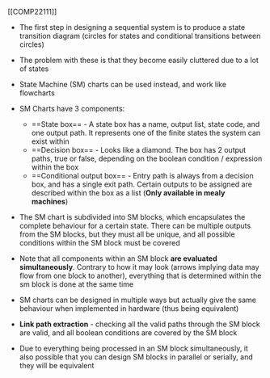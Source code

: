 [[COMP22111]]

- The first step in designing a sequential system is to produce a state transition diagram (circles for states and conditional transitions between circles)

- The problem with these is that they become easily cluttered due to a lot of states
- State Machine (SM) charts can be used instead, and work like flowcharts
- SM Charts have 3 components:
	- ==State box== - A state box has a name, output list, state code, and one output path. It represents one of the finite states the system can exist within
	- ==Decision box== - Looks like a diamond. The box has 2 output paths, true or false, depending on the boolean condition / expression within the box
	- ==Conditional output box== - Entry path is always from a decision box, and has a single exit path. Certain outputs to be assigned are described within the box as a list (**Only available in mealy machines**)

- The SM chart is subdivided into SM blocks, which encapsulates the complete behaviour for a certain state. There can be multiple outputs from the SM blocks, but they must all be unique, and all possible conditions within the SM block must be covered

- Note that all components within an SM block **are evaluated simultaneously**. Contrary to how it may look (arrows implying data may flow from one block to another), everything that is determined within the sm block is done at the same time

- SM charts can be designed in multiple ways but actually give the same behaviour when implemented in hardware (thus being equivalent)

- **Link path extraction** - checking all the valid paths through the SM block are valid, and all boolean conditions are covered by the SM block

- Due to everything being processed in an SM block simultaneously, it also possible that you can design SM blocks in parallel or serially, and they will be equivalent